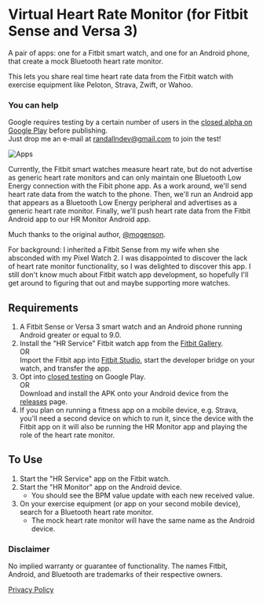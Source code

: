 # Virtual Heart Rate Monitor (for Fitbit Sense and Versa 3)

A pair of apps: one for a Fitbit smart watch, and one for an Android phone, that create a mock Bluetooth heart rate monitor.

This lets you share real time heart rate data from the Fitbit watch with exercise equipment like Peloton, Strava, Zwift, or Wahoo.

### You can help
Google requires testing by a certain number of users in the [closed alpha on Google Play](https://play.google.com/apps/testing/org.noblecow.hrservice) before publishing.<br>
Just drop me an e-mail at [randallndev@gmail.com](mailto:randallndev@gmail.com) to join the test!

![Apps](./apps.jpg)

Currently, the Fitbit smart watches measure heart rate, but do not advertise as generic heart rate monitors and can only maintain one Bluetooth Low Energy connection with the Fibit phone app. As a work around, we'll send heart rate data from the watch to the phone. Then, we'll run an Android app that appears as a Bluetooth Low Energy peripheral and advertises as a generic heart rate monitor. Finally, we'll push heart rate data from the Fitbit Android app to our HR Monitor Android app.

Much thanks to the original author, [@mogenson](https://github.com/mogenson/fitbit-heart-rate-service).

For background: I inherited a Fitbit Sense from my wife when she absconded with my Pixel Watch 2.  I was disappointed to discover the lack of heart rate monitor functionality, so I was delighted to discover this app.
I still don't know much about Fitbit watch app development, so hopefully I'll get around to figuring that out and maybe supporting more watches.

## Requirements

1. A Fitbit Sense or Versa 3 smart watch and an Android phone running Android greater or equal to 9.0.
2. Install the "HR Service" Fitbit watch app from the [Fitbit Gallery](https://gallery.fitbit.com/details/6503a799-37f7-43bf-8775-23f1742e2a4e).  
   OR  
   Import the Fitbit app into [Fitbit Studio](https://studio.fitbit.com), start the developer bridge on your watch, and transfer the app.
3. Opt into [closed testing](#you-can-help) on Google Play.  
   OR  
   Download and install the APK onto your Android device from the [releases](https://github.com/randalln/fitbit-heart-rate-service/releases) page.  
4. If you plan on running a fitness app on a mobile device, e.g. Strava, you'll need a second device 
on which to run it, since the device with the Fitbit app on it will also be running the HR Monitor app and 
playing the role of the heart rate monitor.

## To Use

1. Start the "HR Service" app on the Fitbit watch.
2. Start the "HR Monitor" app on the Android device.
   - You should see the BPM value update with each new received value.
3. On your exercise equipment (or app on your second mobile device), search for a Bluetooth heart rate monitor.  
   - The mock heart rate monitor will have the same name as the Android device.

### Disclaimer

No implied warranty or guarantee of functionality. The names Fitbit, Android, and Bluetooth are trademarks of their respective owners.

[Privacy Policy](privacy-android.md)
